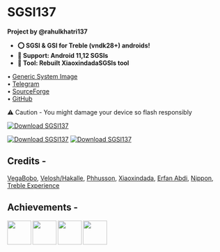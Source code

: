 # SGSI137
<b>Project by @rahulkhatri137
* ⭕ SGSI & GSI for Treble (vndk28+) androids!
* 🌟 Support: Android 11,12 SGSIs
* 🔘 Tool: Rebuilt XiaoxindadaSGSIs tool
</b>

• [Generic System Image](https://source.android.com/setup/build/gsi) <br>
• [Telegram](https://t.me/SGSI137) <br>
• [SourceForge](https://sourceforge.net/projects/sgsi137) <br>
• [GitHub](https://github.com/SGSI-137) <br>

⚠️ Caution - You might damage your device so flash responsibly

[![Download SGSI137](https://a.fsdn.com/con/app/sf-download-button)](https://sourceforge.net/projects/sgsi137/files/latest/download)

[![Download SGSI137](https://img.shields.io/sourceforge/dt/sgsi137.svg)](https://sourceforge.net/projects/sgsi137/files/latest/download)
[![Download SGSI137](https://img.shields.io/sourceforge/dm/sgsi137.svg)](https://sourceforge.net/projects/sgsi137/files/latest/download)
## Credits -
[VegaBobo](https://github.com/VegaBobo), [Velosh/Hakalle](https://github.com/Hakalle), [Phhusson](https://github.com/phhusson), [Xiaoxindada](https://github.com/xiaoxindada),
[Erfan Abdi](https://github.com/erfanoabdi), [Nippon](https://t.me/nnippon), [Treble Experience](https://github.com/TrebleExperience)

## Achievements -
<img align="left" width="55px" src="https://sourceforge.net/cdn/syndication/badge_img/3464365/oss-rising-star-white" />
<img align="left" width="55px" src="https://sourceforge.net/cdn/syndication/badge_img/3464365/oss-sf-favorite-white" />
<img align="left" width="55px" src="https://sourceforge.net/cdn/syndication/badge_img/3464365/oss-community-choice-white" />
<img align="left" width="55px" src="https://sourceforge.net/cdn/syndication/badge_img/3464365/oss-users-love-us-white" />
